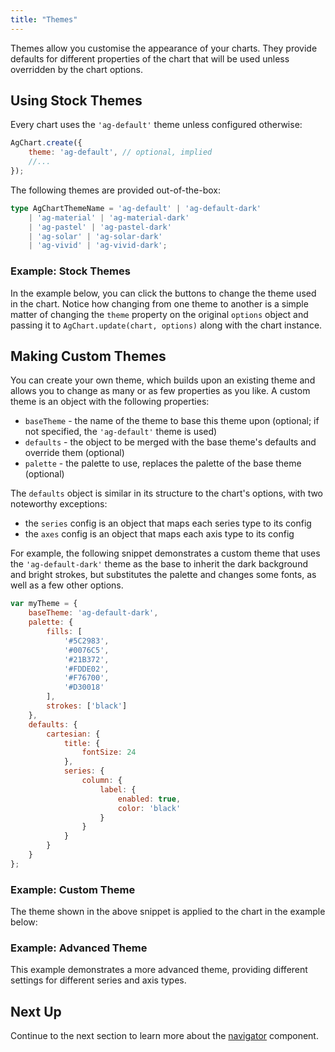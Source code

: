 ```yaml
---
title: "Themes"
---
```


Themes allow you customise the appearance of your charts. They provide defaults for different properties of the chart that will be used unless overridden by the chart options.

## Using Stock Themes

Every chart uses the `'ag-default'` theme unless configured otherwise:


```js
AgChart.create({
    theme: 'ag-default', // optional, implied
    //...
});
```

The following themes are provided out-of-the-box:

```ts
type AgChartThemeName = 'ag-default' | 'ag-default-dark'
    | 'ag-material' | 'ag-material-dark'
    | 'ag-pastel' | 'ag-pastel-dark'
    | 'ag-solar' | 'ag-solar-dark'
    | 'ag-vivid' | 'ag-vivid-dark';
```

### Example: Stock Themes

In the example below, you can click the buttons to change the theme used in the chart. Notice how changing from one theme to another is a simple matter of changing the `theme` property on the original `options` object and passing it to `AgChart.update(chart, options)` along with the chart instance.

<chart-example title='Stock Themes' name='stock-themes' type='generated'></chart-example>

## Making Custom Themes

You can create your own theme, which builds upon an existing theme and allows you to change as many or as few properties as you like. A custom theme is an object with the following properties:

- `baseTheme` - the name of the theme to base this theme upon (optional; if not specified, the `'ag-default'` theme is used)
- `defaults` - the object to be merged with the base theme's defaults and override them (optional)
- `palette` - the palette to use, replaces the palette of the base theme (optional)

The `defaults` object is similar in its structure to the chart's options, with two noteworthy exceptions:

- the `series` config is an object that maps each series type to its config
- the `axes` config is an object that maps each axis type to its config

For example, the following snippet demonstrates a custom theme that uses the `'ag-default-dark'` theme as the base to inherit the dark background and bright strokes, but substitutes the palette and changes some fonts, as well as a few other options.


```js
var myTheme = {
    baseTheme: 'ag-default-dark',
    palette: {
        fills: [
            '#5C2983',
            '#0076C5',
            '#21B372',
            '#FDDE02',
            '#F76700',
            '#D30018'
        ],
        strokes: ['black']
    },
    defaults: {
        cartesian: {
            title: {
                fontSize: 24
            },
            series: {
                column: {
                    label: {
                        enabled: true,
                        color: 'black'
                    }
                }
            }
        }
    }
};
```

### Example: Custom Theme

The theme shown in the above snippet is applied to the chart in the example below:

<chart-example title='Custom Theme' name='custom-theme' type='generated'></chart-example>

### Example: Advanced Theme

This example demonstrates a more advanced theme, providing different settings for different series and axis types.

<chart-example title='Advanced Theme' name='advanced-theme' type='generated'></chart-example>


## Next Up

Continue to the next section to learn more about the [navigator](../charts-navigator/) component.


